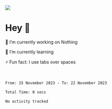![](https://github-widgetbox.vercel.app/api/profile?username=meowkj&data=followers,repositories,stars,commits)
<br/>
# Hey 👋  
🔭 I’m currently working on Nothing
  

🌱 I’m currently learning 
  

⚡ Fun fact: I use tabs over spaces  
  

<br/>  



<!--START_SECTION:waka-->

```txt
From: 15 November 2023 - To: 22 November 2023

Total Time: 0 secs

No activity tracked
```

<!--END_SECTION:waka-->

